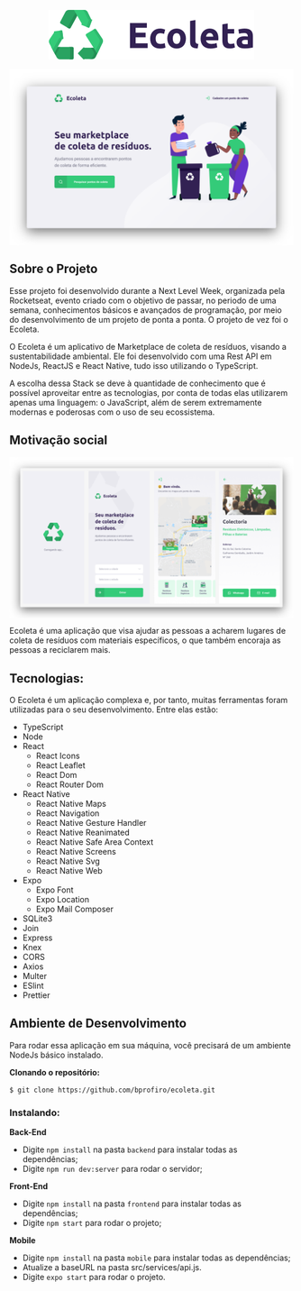 <p align="center">
  <img src="https://github.com/bprofiro/assets/blob/master/logoecoleta.png" />
</p>
 
<img src="https://github.com/bprofiro/assets/blob/master/webecoleta.png" align="center" />

## Sobre o Projeto

  Esse projeto foi desenvolvido durante a Next Level Week, organizada pela Rocketseat, evento criado com o objetivo de passar, no periodo
de uma semana, conhecimentos básicos e avançados de programação, por meio do desenvolvimento de um projeto de ponta a ponta. O projeto
de vez foi o Ecoleta.

  O Ecoleta é um aplicativo de Marketplace de coleta de resíduos, visando a sustentabilidade ambiental. Ele foi desenvolvido com uma Rest API em
NodeJs, ReactJS e React Native, tudo isso utilizando o TypeScript.

  A escolha dessa Stack se deve à quantidade de conhecimento que é possível aproveitar entre as tecnologias, por conta de todas elas utilizarem 
apenas uma linguagem: o JavaScript, além de serem extremamente modernas e poderosas com o uso de seu ecossistema.

## Motivação social

<img src="https://github.com/bprofiro/assets/blob/master/mobileecoleta.png" align="center" />

  Ecoleta é uma aplicação que visa ajudar as pessoas a acharem lugares de coleta de resíduos com materiais específicos, o que também
encoraja as pessoas a reciclarem mais.


## Tecnologias:
  O Ecoleta é um aplicação complexa e, por tanto, muitas ferramentas foram utilizadas para o seu desenvolvimento. Entre elas estão:

- TypeScript
- Node
- React
  - React Icons
  - React Leaflet
  - React Dom
  - React Router Dom
- React Native
  - React Native Maps
  - React Navigation
  - React Native Gesture Handler
  - React Native Reanimated
  - React Native Safe Area Context
  - React Native Screens
  - React Native Svg
  - React Native Web
- Expo
  - Expo Font
  - Expo Location
  - Expo Mail Composer
- SQLite3
- Join
- Express
- Knex
- CORS
- Axios
- Multer 
- ESlint
- Prettier

## Ambiente de Desenvolvimento

Para rodar essa aplicação em sua máquina, você precisará de um ambiente NodeJs básico instalado.

**Clonando o repositório:**

```
$ git clone https://github.com/bprofiro/ecoleta.git
```

### Instalando:

**Back-End**

- Digite `npm install` na pasta `backend` para instalar todas as dependências;
- Digite `npm run dev:server` para rodar o servidor;

**Front-End** 

- Digite `npm install` na pasta `frontend` para instalar todas as dependências;
- Digite `npm start` para rodar o projeto;

**Mobile** 

- Digite `npm install` na pasta `mobile` para instalar todas as dependências;
- Atualize a baseURL na pasta src/services/api.js.
- Digite `expo start` para rodar o projeto.
